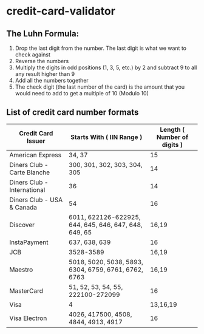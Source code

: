 # credit-card-validator
 
## The Luhn Formula:
1. Drop the last digit from the number. The last digit is what we want to check against
2. Reverse the numbers
3. Multiply the digits in odd positions (1, 3, 5, etc.) by 2 and subtract 9 to all any result higher than 9
4. Add all the numbers together
5. The check digit (the last number of the card) is the amount that you would need to add to get a multiple of 10 (Modulo 10)

## List of credit card number formats

|Credit Card Issuer | Starts With ( IIN Range ) | Length ( Number of digits )|
|-------------------|---------------------------|----------------------------|
|American Express|34, 37|15|
|Diners Club - Carte Blanche|300, 301, 302, 303, 304, 305|14|
|Diners Club - International|36|14|
|Diners Club - USA & Canada|54|16|
|Discover|6011, 622126-622925, 644, 645, 646, 647, 648, 649, 65|16,19|
|InstaPayment|637, 638, 639|16|
|JCB|3528-3589|16,19|
|Maestro|5018, 5020, 5038, 5893, 6304, 6759, 6761, 6762, 6763|16,19|
|MasterCard|51, 52, 53, 54, 55, 222100-272099|16|
|Visa|4|13,16,19|
|Visa Electron|4026, 417500, 4508, 4844, 4913, 4917|16|
